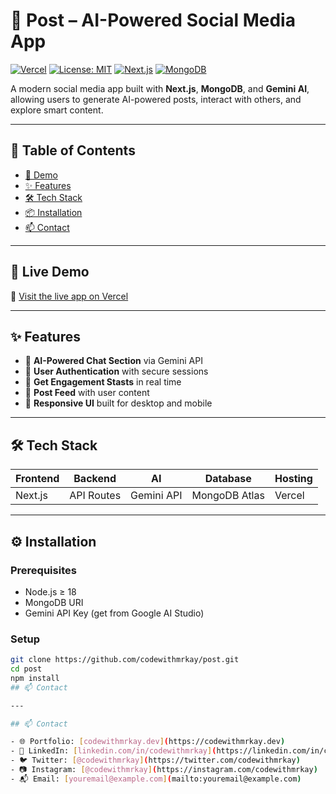# 🚀 Post – AI-Powered Social Media App

[![Vercel](https://img.shields.io/badge/Hosted%20on-Vercel-black?logo=vercel&style=flat-square)](https://your-vercel-app.vercel.app)
[![License: MIT](https://img.shields.io/badge/License-MIT-green.svg)](LICENSE)
[![Next.js](https://img.shields.io/badge/Next.js-14-blue?logo=next.js)](https://nextjs.org/)
[![MongoDB](https://img.shields.io/badge/MongoDB-Atlas-green?logo=mongodb)](https://www.mongodb.com/)

A modern social media app built with **Next.js**, **MongoDB**, and **Gemini AI**, allowing users to generate AI-powered posts, interact with others, and explore smart content.

---

## 📌 Table of Contents

- [🚀 Demo](#-demo)
- [✨ Features](#-features)
- [🛠 Tech Stack](#-tech-stack)
- [📦 Installation](#-installation)
- [📫 Contact](#-contact)

---

## 📍 Live Demo

🔗 [Visit the live app on Vercel](https://post-vu47.vercel.app)

---

## ✨ Features

- 🤖 **AI-Powered Chat Section** via Gemini API
- 🔐 **User Authentication** with secure sessions
- 📝 **Get Engagement Stasts** in real time
- 💬 **Post Feed** with user content
- 🎨 **Responsive UI** built for desktop and mobile

---

## 🛠 Tech Stack

| Frontend | Backend | AI | Database | Hosting |
|----------|---------|----|----------|---------|
| Next.js  | API Routes | Gemini API | MongoDB Atlas | Vercel |

---

## ⚙️ Installation

### Prerequisites

- Node.js ≥ 18
- MongoDB URI
- Gemini API Key (get from Google AI Studio)

### Setup

```bash
git clone https://github.com/codewithmrkay/post.git
cd post
npm install
## 📫 Contact

---

## 📫 Contact

- 🌐 Portfolio: [codewithmrkay.dev](https://codewithmrkay.dev)
- 💼 LinkedIn: [linkedin.com/in/codewithmrkay](https://linkedin.com/in/codewithmrkay)
- 🐦 Twitter: [@codewithmrkay](https://twitter.com/codewithmrkay)
- 📷 Instagram: [@codewithmrkay](https://instagram.com/codewithmrkay)
- 📬 Email: [youremail@example.com](mailto:youremail@example.com)
